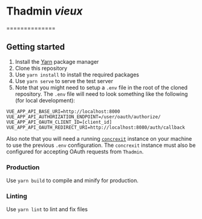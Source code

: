# Thadmin _vieux_
==============

Getting started
---------------

1. Install the [Yarn](https://yarnpkg.com/) package manager
2. Clone this repository
3. Use `yarn install` to install the required packages
4. Use `yarn serve` to serve the test server
5. Note that you might need to setup a `.env` file in the root of the cloned repository. The `.env` file will need to 
look something like the following (for local development):
   
```
VUE_APP_API_BASE_URI=http://localhost:8000
VUE_APP_API_AUTHORIZATION_ENDPOINT=/user/oauth/authorize/
VUE_APP_API_OAUTH_CLIENT_ID=[client_id]
VUE_APP_API_OAUTH_REDIRECT_URI=http://localhost:8080/auth/callback
```

Also note that you will need a running [`concrexit`](https://github.com/svthalia/concrexit) instance on your machine 
to use the previous `.env` configuration. The `concrexit` instance must also be configured for accepting OAuth requests 
from `Thadmin`.

### Production
Use `yarn build` to compile and minify for production.

### Linting
Use `yarn lint` to lint and fix files
